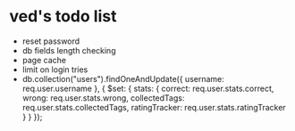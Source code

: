 # ved's todo list
- reset password
- db fields length checking
- page cache
- limit on login tries
- db.collection("users").findOneAndUpdate({ username: req.user.username }, { $set: { stats: { correct: req.user.stats.correct, wrong: req.user.stats.wrong, collectedTags: req.user.stats.collectedTags, ratingTracker: req.user.stats.ratingTracker } } });

